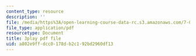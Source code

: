 ```yaml
---
content_type: resource
description: ''
file: /media/https%3A/open-learning-course-data-rc.s3.amazonaws.com/7-016-introductory-biology-fall-2018/a802e9ffdcc0178db2c192bd2960df13_E8BihX2hGss.pdf
file_type: application/pdf
resourcetype: Document
title: 3play pdf file
uid: a802e9ff-dcc0-178d-b2c1-92bd2960df13
---
```

